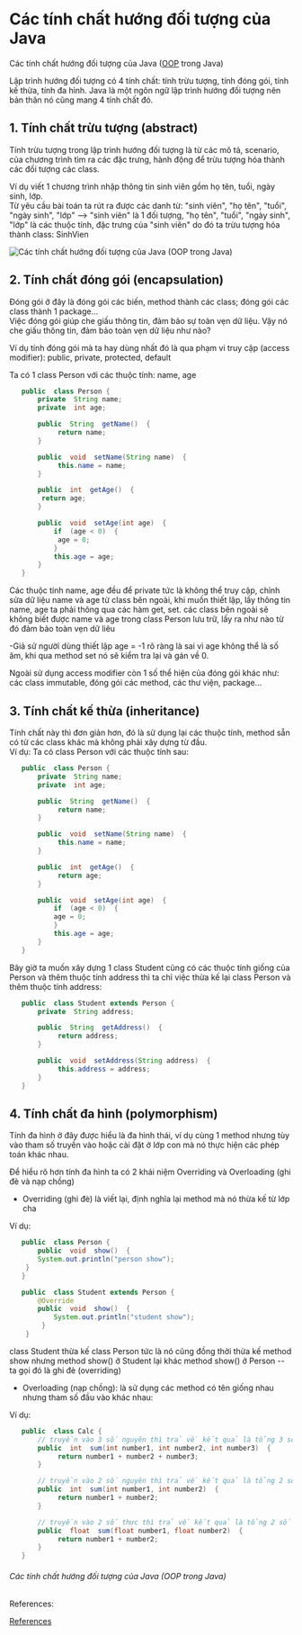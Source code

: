 # Các tính chất hướng đối tượng của Java

Các tính chất hướng đối tượng của Java ([OOP](lap-trinh-huong-doi-tuong-la-gi-uu-nhuoc-diem.md) trong Java)

Lập trình hướng đối tượng có 4 tính chất: tính trừu tượng, tính đóng gói, tính kế thừa, tính đa hình. Java là một ngôn ngữ lập trình hướng đối tượng nên bản thân nó cũng mang 4 tính chất đó.

1\. Tính chất trừu tượng (abstract)
-----------------------------------

Tính trừu tượng trong lập trình hướng đối tượng là từ các mô tả, scenario, của chương trình tìm ra các đặc trưng, hành động để trừu tượng hóa thành các đối tượng các class.

Ví dụ viết 1 chương trình nhập thông tin sinh viên gồm họ tên, tuổi, ngày sinh, lớp.\
Từ yêu cầu bài toán ta rút ra được các danh từ: "sinh viên", "họ tên", "tuổi", "ngày sinh", "lớp" --> "sinh viên" là 1 đối tượng, "họ tên", "tuổi", "ngày sinh", "lớp" là các thuộc tính, đặc trưng của "sinh viên" do đó ta trừu tượng hóa thành class: SinhVien

![Các tính chất hướng đối tượng của Java (OOP trong Java)](oop1.png)

2\. Tính chất đóng gói (encapsulation)
--------------------------------------

Đóng gói ở đây là đóng gói các biến, method thành các class; đóng gói các class thành 1 package...\
Việc đóng gói giúp che giấu thông tin, đảm bảo sự toàn vẹn dữ liệu. Vậy nó che giấu thông tin, đảm bảo toàn vẹn dữ liệu như nào?

Ví dụ tính đóng gói mà ta hay dùng nhất đó là qua phạm vi truy cập (access modifier): public, private, protected, default

Ta có 1 class Person với các thuộc tính: name, age

```java
   public  class Person {
	   private  String name;
	   private  int age;

	   public  String  getName()  {
			return name;
	   }

	   public  void  setName(String name)  {
			this.name = name;
	   }

	   public  int  getAge()  {
		return age;
	   }

	   public  void  setAge(int age)  {
		   if  (age < 0)  {
			age = 0;
		   }
		   this.age = age;
	   }
   }
```

Các thuộc tính name, age đều để private tức là không thể truy cập, chỉnh sửa dữ liệu name và age từ class bên ngoài, khi muốn thiết lập, lấy thông tin name, age ta phải thông qua các hàm get, set. các class bên ngoài sẽ không biết được name và age trong class Person lưu trữ, lấy ra như nào từ đó đảm bảo toàn vẹn dữ liêu

-Giả sử người dùng thiết lập age = -1 rõ ràng là sai vì age không thể là số âm, khi qua method set nó sẽ kiểm tra lại và gán về 0.

Ngoài sử dụng access modifier còn 1 số thể hiện của đóng gói khác như: các class immutable, đóng gói các method, các thư viện, package...

3\. Tính chất kế thừa (inheritance)
-----------------------------------

Tính chất này thì đơn giản hơn, đó là sử dụng lại các thuộc tính, method sẵn có từ các class khác mà không phải xây dựng từ đầu.\
Ví dụ: Ta có class Person với các thuộc tính sau:

```java
   public  class Person {
	   private  String name;
	   private  int age;

	   public  String  getName()  {
			return name;
	   }

	   public  void  setName(String name)  {
			this.name = name;
	   }

	   public  int  getAge()  {
			return age;
	   }

	   public  void  setAge(int age)  {
		   if  (age < 0)  {
		   age = 0;
		   }
		   this.age = age;
	   }
   }
```

Bây giờ ta muốn xây dựng 1 class Student cũng có các thuộc tính giống của Person và thêm thuộc tính address thì ta chỉ việc thừa kế lại class Person và thêm thuộc tính address:

```java
   public  class Student extends Person {
	   private  String address;

	   public  String  getAddress()  {
			return address;
	   }

	   public  void  setAddress(String address)  {
			this.address = address;
	   }
   }
```

4\. Tính chất đa hình (polymorphism)
------------------------------------

Tính đa hình ở đây được hiểu là đa hình thái, ví dụ cùng 1 method nhưng tùy vào tham số truyền vào hoặc cài đặt ở lớp con mà nó thực hiện các phép toán khác nhau.

Để hiểu rõ hơn tính đa hình ta có 2 khái niệm Overriding và Overloading (ghi đè và nạp chồng)

-   Overriding (ghi đè) là viết lại, định nghĩa lại method mà nó thừa kế từ lớp cha

Ví dụ:

```java
   public  class Person {
	   public  void  show()  {
	   System.out.println("person show");
	}
   }

   public  class Student extends Person {
	   @Override
	   public  void  show()  {
		   System.out.println("student show");
		}
	}
```

class Student thừa kế class Person tức là nó cũng đồng thời thừa kế method show nhưng method show() ở Student lại khác method show() ở Person -- ta gọi đó là ghi đè (overriding)

-   Overloading (nạp chồng): là sử dụng các method có tên giống nhau nhưng tham số đầu vào khác nhau:

Ví dụ:

```java
   public  class Calc {
	   // truyền vào 3 số nguyên thì trả về kết quả là tổng 3 số nguyên
	   public  int  sum(int number1, int number2, int number3)  {
			return number1 + number2 + number3;
	   }

	   // truyền vào 2 số nguyên thì trả về kết quả là tổng 2 số nguyên
	   public  int  sum(int number1, int number2)  {
			return number1 + number2;
	   }

	   // truyền vào 2 số thực thì trả về kết quả là tổng 2 số thực
	   public  float  sum(float number1, float number2)  {
			return number1 + number2;
	   }
   }
```

###### Các tính chất hướng đối tượng của Java (OOP trong Java)

References:

[References](https://docs.oracle.com/javase/tutorial/java/concepts/)
